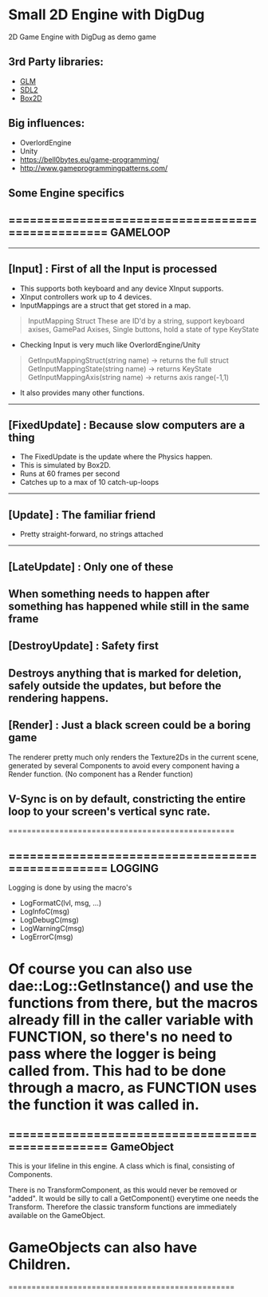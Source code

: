 # Small 2D Engine with DigDug

2D Game Engine with DigDug as demo game

## 3rd Party libraries:
- [GLM](https://github.com/g-truc/glm)
- [SDL2](https://www.libsdl.org/download-2.0.php)
- [Box2D](https://github.com/erincatto/Box2D)

## Big influences:
- OverlordEngine
- Unity
- https://bell0bytes.eu/game-programming/
- http://www.gameprogrammingpatterns.com/

## Some Engine specifics
=================================================
GAMELOOP
-------------------------------------------------
-------------------------------------------------
[Input] : First of all the Input is processed
-------------------------------------------------
- This supports both keyboard and any device XInput supports.
- XInput controllers work up to 4 devices.
- InputMappings are a struct that get stored in a map.
 > InputMapping Struct
 	These are ID'd by a string, support keyboard axises, GamePad
 	Axises, Single buttons, hold a state of type KeyState
- Checking Input is very much like OverlordEngine/Unity
 > GetInputMappingStruct(string name) -> returns the full struct
 > GetInputMappingState(string name) -> returns KeyState
 > GetInputMappingAxis(string name) -> returns axis range(-1,1)
- It also provides many other functions.
-------------------------------------------------
[FixedUpdate] : Because slow computers are a thing
-------------------------------------------------
- The FixedUpdate is the update where the Physics happen.
- This is simulated by Box2D.
- Runs at 60 frames per second
- Catches up to a max of 10 catch-up-loops
-------------------------------------------------
[Update] : The familiar friend
-------------------------------------------------
- Pretty straight-forward, no strings attached
-------------------------------------------------
[LateUpdate] : Only one of these
-------------------------------------------------
When something needs to happen after something has happened
while still in the same frame
-------------------------------------------------
[DestroyUpdate] : Safety first
-------------------------------------------------
Destroys anything that is marked for deletion, safely outside
the updates, but before the rendering happens.
-------------------------------------------------
[Render] : Just a black screen could be a boring game
-------------------------------------------------
The renderer pretty much only renders the Texture2Ds in the
current scene, generated by several Components to avoid
every component having a Render function.
(No component has a Render function)

V-Sync is on by default, constricting the entire loop to your
screen's vertical sync rate.
-------------------------------------------------
=================================================

=================================================
LOGGING
-------------------------------------------------
Logging is done by using the macro's

- LogFormatC(lvl, msg, ...)
- LogInfoC(msg)
- LogDebugC(msg)
- LogWarningC(msg)
- LogErrorC(msg)

Of course you can also use dae::Log::GetInstance() and use the
functions from there, but the macros already fill in the caller
variable with __FUNCTION__, so there's no need to pass where
the logger is being called from.
This had to be done through a macro, as __FUNCTION__ uses the
function it was called in.
=================================================

=================================================
GameObject
-------------------------------------------------
This is your lifeline in this engine.
A class which is final, consisting of Components.

There is no TransformComponent, as this would never be
removed or "added".
It would be silly to call a GetComponent<TransformComponent>()
everytime one needs the Transform.
Therefore the classic transform functions are immediately
available on the GameObject.

GameObjects can also have Children.
=================================================

=================================================
